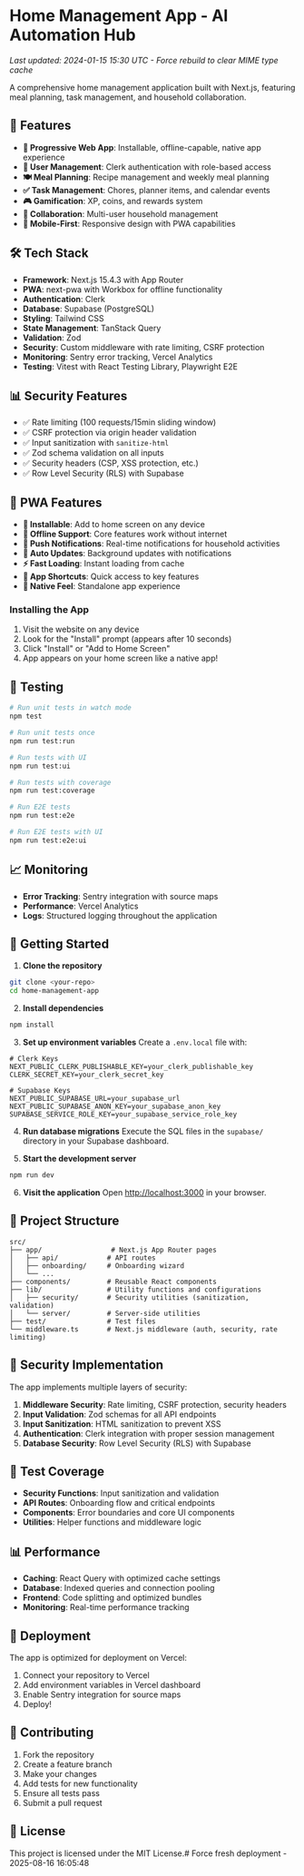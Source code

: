 # Home Management App - AI Automation Hub

*Last updated: 2024-01-15 15:30 UTC - Force rebuild to clear MIME type cache*

A comprehensive home management application built with Next.js, featuring meal planning, task management, and household collaboration.

## 🚀 Features

- **📱 Progressive Web App**: Installable, offline-capable, native app experience
- **🔐 User Management**: Clerk authentication with role-based access
- **🍽️ Meal Planning**: Recipe management and weekly meal planning
- **✅ Task Management**: Chores, planner items, and calendar events
- **🎮 Gamification**: XP, coins, and rewards system
- **👥 Collaboration**: Multi-user household management
- **📱 Mobile-First**: Responsive design with PWA capabilities

## 🛠️ Tech Stack

- **Framework**: Next.js 15.4.3 with App Router
- **PWA**: next-pwa with Workbox for offline functionality
- **Authentication**: Clerk
- **Database**: Supabase (PostgreSQL)
- **Styling**: Tailwind CSS
- **State Management**: TanStack Query
- **Validation**: Zod
- **Security**: Custom middleware with rate limiting, CSRF protection
- **Monitoring**: Sentry error tracking, Vercel Analytics
- **Testing**: Vitest with React Testing Library, Playwright E2E

## 📊 Security Features

- ✅ Rate limiting (100 requests/15min sliding window)
- ✅ CSRF protection via origin header validation
- ✅ Input sanitization with `sanitize-html`
- ✅ Zod schema validation on all inputs
- ✅ Security headers (CSP, XSS protection, etc.)
- ✅ Row Level Security (RLS) with Supabase

## 📱 PWA Features

- **🚀 Installable**: Add to home screen on any device
- **📴 Offline Support**: Core features work without internet
- **🔔 Push Notifications**: Real-time notifications for household activities
- **🔄 Auto Updates**: Background updates with notifications
- **⚡ Fast Loading**: Instant loading from cache
- **🎯 App Shortcuts**: Quick access to key features
- **📱 Native Feel**: Standalone app experience

### Installing the App
1. Visit the website on any device
2. Look for the "Install" prompt (appears after 10 seconds)
3. Click "Install" or "Add to Home Screen"
4. App appears on your home screen like a native app!

## 🧪 Testing

```bash
# Run unit tests in watch mode
npm test

# Run unit tests once
npm run test:run

# Run tests with UI
npm run test:ui

# Run tests with coverage
npm run test:coverage

# Run E2E tests
npm run test:e2e

# Run E2E tests with UI
npm run test:e2e:ui
```

## 📈 Monitoring

- **Error Tracking**: Sentry integration with source maps
- **Performance**: Vercel Analytics
- **Logs**: Structured logging throughout the application

## 🚀 Getting Started

1. **Clone the repository**
```bash
git clone <your-repo>
cd home-management-app
```

2. **Install dependencies**
```bash
npm install
```

3. **Set up environment variables**
Create a `.env.local` file with:
```env
# Clerk Keys
NEXT_PUBLIC_CLERK_PUBLISHABLE_KEY=your_clerk_publishable_key
CLERK_SECRET_KEY=your_clerk_secret_key

# Supabase Keys
NEXT_PUBLIC_SUPABASE_URL=your_supabase_url
NEXT_PUBLIC_SUPABASE_ANON_KEY=your_supabase_anon_key
SUPABASE_SERVICE_ROLE_KEY=your_supabase_service_role_key
```

4. **Run database migrations**
Execute the SQL files in the `supabase/` directory in your Supabase dashboard.

5. **Start the development server**
```bash
npm run dev
```

6. **Visit the application**
Open [http://localhost:3000](http://localhost:3000) in your browser.

## 📁 Project Structure

```
src/
├── app/                 # Next.js App Router pages
│   ├── api/            # API routes
│   ├── onboarding/     # Onboarding wizard
│   └── ...
├── components/         # Reusable React components
├── lib/                # Utility functions and configurations
│   ├── security/       # Security utilities (sanitization, validation)
│   └── server/         # Server-side utilities
├── test/               # Test files
└── middleware.ts       # Next.js middleware (auth, security, rate limiting)
```

## 🔐 Security Implementation

The app implements multiple layers of security:

1. **Middleware Security**: Rate limiting, CSRF protection, security headers
2. **Input Validation**: Zod schemas for all API endpoints
3. **Input Sanitization**: HTML sanitization to prevent XSS
4. **Authentication**: Clerk integration with proper session management
5. **Database Security**: Row Level Security (RLS) with Supabase

## 🧪 Test Coverage

- **Security Functions**: Input sanitization and validation
- **API Routes**: Onboarding flow and critical endpoints
- **Components**: Error boundaries and core UI components
- **Utilities**: Helper functions and middleware logic

## 📊 Performance

- **Caching**: React Query with optimized cache settings
- **Database**: Indexed queries and connection pooling
- **Frontend**: Code splitting and optimized bundles
- **Monitoring**: Real-time performance tracking

## 🚀 Deployment

The app is optimized for deployment on Vercel:

1. Connect your repository to Vercel
2. Add environment variables in Vercel dashboard
3. Enable Sentry integration for source maps
4. Deploy!

## 🤝 Contributing

1. Fork the repository
2. Create a feature branch
3. Make your changes
4. Add tests for new functionality
5. Ensure all tests pass
6. Submit a pull request

## 📝 License

This project is licensed under the MIT License.#   F o r c e   f r e s h   d e p l o y m e n t   -   2 0 2 5 - 0 8 - 1 6   1 6 : 0 5 : 4 8  
 
